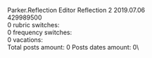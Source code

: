 Parker.Reflection	Editor Reflection 2 2019.07.06\
429989500\
0 rubric switches:\
0 frequency switches:\
0 vacations:\
Total posts amount: 0	Posts dates amount: 0\
